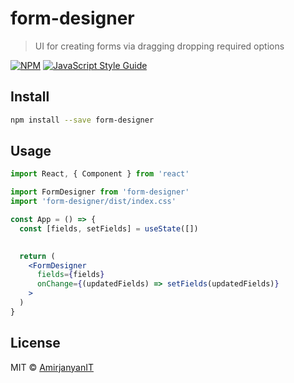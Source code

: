 # form-designer

> UI for creating forms via dragging dropping required options

[![NPM](https://img.shields.io/npm/v/form-designer.svg)](https://www.npmjs.com/package/form-designer) [![JavaScript Style Guide](https://img.shields.io/badge/code_style-standard-brightgreen.svg)](https://standardjs.com)

## Install

```bash
npm install --save form-designer
```

## Usage

```jsx
import React, { Component } from 'react'

import FormDesigner from 'form-designer'
import 'form-designer/dist/index.css'

const App = () => {
  const [fields, setFields] = useState([])
  

  return (
    <FormDesigner 
      fields={fields} 
      onChange={(updatedFields) => setFields(updatedFields)}
    >
  )
}
```

## License

MIT © [AmirjanyanIT](https://github.com/AmirjanyanIT)
